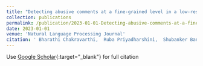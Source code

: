 ```yaml
---
title: "Detecting abusive comments at a fine-grained level in a low-resource language"
collection: publications
permalink: /publication/2023-01-01-Detecting-abusive-comments-at-a-fine-grained-level-in-a-low-resource-language
date: 2023-01-01
venue: 'Natural Language Processing Journal'
citation: ' Bharathi Chakravarthi,  Ruba Priyadharshini,  Shubanker Banerjee,  Manoj Jagadeeshan,  Prasanna Kumaresan,  Rahul Ponnusamy,  Sean Benhur,  John McCrae, &quot;Detecting abusive comments at a fine-grained level in a low-resource language.&quot; Natural Language Processing Journal, 2023.'
---
```

Use [Google Scholar](https://scholar.google.com/scholar?q=Detecting+abusive+comments+at+a+fine+grained+level+in+a+low+resource+language){:target="_blank"} for full citation